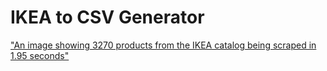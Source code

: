 # IKEA to CSV Generator

["An image showing 3270 products from the IKEA catalog being scraped in 1.95 seconds"](/"IKEA.png")
